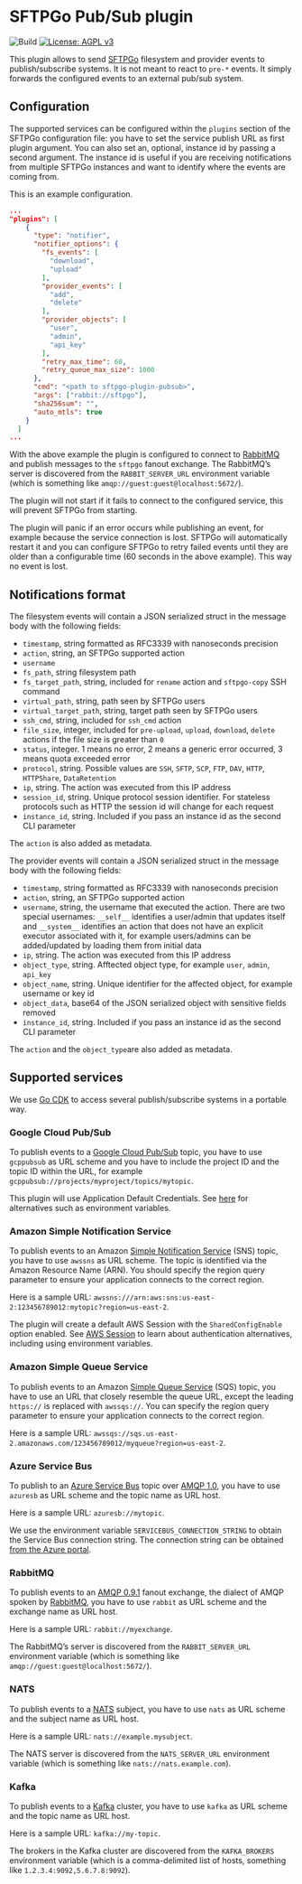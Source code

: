 # SFTPGo Pub/Sub plugin

![Build](https://github.com/sftpgo/sftpgo-plugin-pubsub/workflows/Build/badge.svg?branch=main&event=push)
[![License: AGPL v3](https://img.shields.io/badge/License-AGPLv3-blue.svg)](https://www.gnu.org/licenses/agpl-3.0)

This plugin allows to send [SFTPGo](https://github.com/drakkan/sftpgo/) filesystem and provider events to publish/subscribe systems. It is not meant to react to `pre-*` events. It simply forwards the configured events to an external pub/sub system.

## Configuration

The supported services can be configured within the `plugins` section of the SFTPGo configuration file: you have to set the service publish URL as first plugin argument. You can also set an, optional, instance id by passing a second argument. The instance id is useful if you are receiving notifications from multiple SFTPGo instances and want to identify where the events are coming from.

This is an example configuration.

```json
...
"plugins": [
    {
      "type": "notifier",
      "notifier_options": {
        "fs_events": [
          "download",
          "upload"
        ],
        "provider_events": [
          "add",
          "delete"
        ],
        "provider_objects": [
          "user",
          "admin",
          "api_key"
        ],
        "retry_max_time": 60,
        "retry_queue_max_size": 1000
      },
      "cmd": "<path to sftpgo-plugin-pubsub>",
      "args": ["rabbit://sftpgo"],
      "sha256sum": "",
      "auto_mtls": true
    }
  ]
...
```

With the above example the plugin is configured to connect to [RabbitMQ](https://www.rabbitmq.com/) and publish messages to the `sftpgo` fanout exchange. The RabbitMQ’s server is discovered from the `RABBIT_SERVER_URL` environment variable (which is something like `amqp://guest:guest@localhost:5672/`).

The plugin will not start if it fails to connect to the configured service, this will prevent SFTPGo from starting.

The plugin will panic if an error occurs while publishing an event, for example because the service connection is lost. SFTPGo will automatically restart it and you can configure SFTPGo to retry failed events until they are older than a configurable time (60 seconds in the above example). This way no event is lost.

## Notifications format

The filesystem events will contain a JSON serialized struct in the message body with the following fields:

- `timestamp`, string formatted as RFC3339 with nanoseconds precision
- `action`, string, an SFTPGo supported action
- `username`
- `fs_path`, string filesystem path
- `fs_target_path`, string, included for `rename` action and `sftpgo-copy` SSH command
- `virtual_path`, string, path seen by SFTPGo users
- `virtual_target_path`, string, target path seen by SFTPGo users
- `ssh_cmd`, string, included for `ssh_cmd` action
- `file_size`, integer, included for `pre-upload`, `upload`, `download`, `delete` actions if the file size is greater than `0`
- `status`, integer. 1 means no error, 2 means a generic error occurred, 3 means quota exceeded error
- `protocol`, string. Possible values are `SSH`, `SFTP`, `SCP`, `FTP`, `DAV`, `HTTP`, `HTTPShare`, `DataRetention`
- `ip`, string. The action was executed from this IP address
- `session_id`, string. Unique protocol session identifier. For stateless protocols such as HTTP the session id will change for each request
- `instance_id`, string. Included if you pass an instance id as the second CLI parameter

The `action` is also added as metadata.

The provider events will contain a JSON serialized struct in the message body with the following fields:

- `timestamp`, string formatted as RFC3339 with nanoseconds precision
- `action`, string, an SFTPGo supported action
- `username`, string, the username that executed the action. There are two special usernames: `__self__` identifies a user/admin that updates itself and `__system__` identifies an action that does not have an explicit executor associated with it, for example users/admins can be added/updated by loading them from initial data
- `ip`, string. The action was executed from this IP address
- `object_type`, string. Afftected object type, for example `user`, `admin`, `api_key`
- `object_name`, string. Unique identifier for the affected object, for example username or key id
- `object_data`, base64 of the JSON serialized object with sensitive fields removed
- `instance_id`, string. Included if you pass an instance id as the second CLI parameter

The `action` and the `object_type`are also added as metadata.

## Supported services

We use [Go CDK](https://gocloud.dev/howto/pubsub/) to access several publish/subscribe systems in a portable way.

### Google Cloud Pub/Sub

To publish events to a [Google Cloud Pub/Sub](https://cloud.google.com/pubsub/docs/) topic, you have to use `gcppubsub` as URL scheme and you have to include the project ID and the topic ID within the URL, for example `gcppubsub://projects/myproject/topics/mytopic`.

This plugin will use Application Default Credentials. See [here](https://cloud.google.com/docs/authentication/production) for alternatives such as environment variables.

### Amazon Simple Notification Service

To publish events to an Amazon [Simple Notification Service](https://aws.amazon.com/sns/) (SNS) topic, you have to use `awssns` as URL scheme. The topic is identified via the Amazon Resource Name (ARN). You should specify the region query parameter to ensure your application connects to the correct region.

Here is a sample URL: `awssns:///arn:aws:sns:us-east-2:123456789012:mytopic?region=us-east-2`.

The plugin will create a default AWS Session with the `SharedConfigEnable` option enabled. See [AWS Session](https://docs.aws.amazon.com/sdk-for-go/api/aws/session/) to learn about authentication alternatives, including using environment variables.

### Amazon Simple Queue Service

To publish events to an Amazon [Simple Queue Service](https://aws.amazon.com/sqs/) (SQS) topic, you have to use an URL that closely resemble the queue URL, except the leading `https://` is replaced with `awssqs://`. You can specify the region query parameter to ensure your application connects to the correct region.

Here is a sample URL: `awssqs://sqs.us-east-2.amazonaws.com/123456789012/myqueue?region=us-east-2`.

### Azure Service Bus

To publish to an [Azure Service Bus](https://azure.microsoft.com/en-us/services/service-bus/) topic over [AMQP 1.0](https://www.amqp.org/), you have to use `azuresb` as URL scheme and the topic name as URL host.

Here is a sample URL: `azuresb://mytopic`.

We use the environment variable `SERVICEBUS_CONNECTION_STRING` to obtain the Service Bus connection string. The connection string can be obtained [from the Azure portal](https://docs.microsoft.com/en-us/azure/service-bus-messaging/service-bus-dotnet-how-to-use-topics-subscriptions#get-the-connection-string).

### RabbitMQ

To publish events to an [AMQP 0.9.1](https://www.rabbitmq.com/protocol.html) fanout exchange, the dialect of AMQP spoken by [RabbitMQ](https://www.rabbitmq.com/), you have to use `rabbit` as URL scheme and the exchange name as URL host.

Here is a sample URL: `rabbit://myexchange`.

The RabbitMQ’s server is discovered from the `RABBIT_SERVER_URL` environment variable (which is something like `amqp://guest:guest@localhost:5672/`).

### NATS

To publish events to a [NATS](https://nats.io/) subject, you have to use `nats` as URL scheme and the subject name as URL host.

Here is a sample URL: `nats://example.mysubject`.

The NATS server is discovered from the `NATS_SERVER_URL` environment variable (which is something like `nats://nats.example.com`).

### Kafka

To publish events to a [Kafka](https://kafka.apache.org/) cluster, you have to use `kafka` as URL scheme and the topic name as URL host.

Here is a sample URL: `kafka://my-topic`.

The brokers in the Kafka cluster are discovered from the `KAFKA_BROKERS` environment variable (which is a comma-delimited list of hosts, something like `1.2.3.4:9092,5.6.7.8:9092`).
